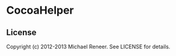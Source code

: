 CocoaHelper
==========

License
----------

Copyright (c) 2012-2013 Michael Reneer. See LICENSE for details.
